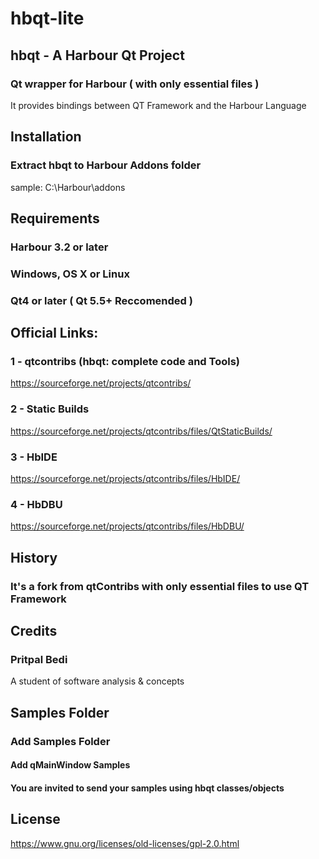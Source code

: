 # hbqt-lite

## hbqt - A Harbour Qt Project

### Qt wrapper for Harbour ( with only essential files )
It provides bindings between QT Framework and the Harbour Language



## Installation

### Extract hbqt to Harbour Addons folder
sample: C:\Harbour\addons



## Requirements

###    Harbour 3.2 or later
###    Windows, OS X or Linux
###    Qt4 or later (  Qt 5.5+ Reccomended )



## Official Links:

### 1 - qtcontribs (hbqt: complete code and Tools)
https://sourceforge.net/projects/qtcontribs/

### 2 - Static Builds
https://sourceforge.net/projects/qtcontribs/files/QtStaticBuilds/

### 3 - HbIDE
https://sourceforge.net/projects/qtcontribs/files/HbIDE/

### 4 - HbDBU
https://sourceforge.net/projects/qtcontribs/files/HbDBU/



## History

### It's a fork from qtContribs with only essential files to use QT Framework



## Credits

### Pritpal Bedi
A student of software analysis & concepts



## Samples Folder

### Add Samples Folder
#### Add qMainWindow Samples
#### You are invited to send your samples using hbqt classes/objects



## License

https://www.gnu.org/licenses/old-licenses/gpl-2.0.html

